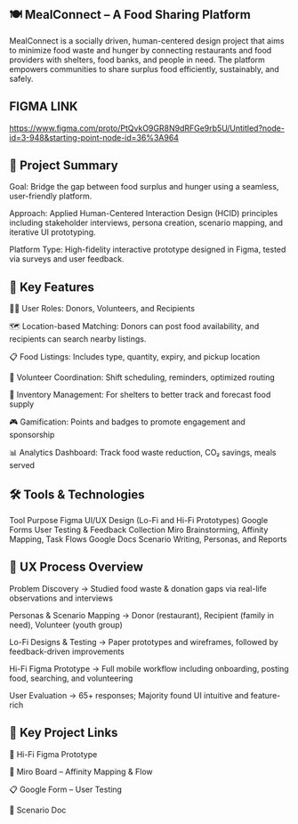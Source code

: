 ## 🍽️ MealConnect – A Food Sharing Platform
MealConnect is a socially driven, human-centered design project that aims to minimize food waste and hunger by connecting restaurants and food providers with shelters, food banks, and people in need. The platform empowers communities to share surplus food efficiently, sustainably, and safely.


## FIGMA LINK 
 https://www.figma.com/proto/PtQvkO9GR8N9dRFGe9rb5U/Untitled?node-id=3-948&starting-point-node-id=36%3A964

## 🌟 Project Summary
Goal: Bridge the gap between food surplus and hunger using a seamless, user-friendly platform.

Approach: Applied Human-Centered Interaction Design (HCID) principles including stakeholder interviews, persona creation, scenario mapping, and iterative UI prototyping.

Platform Type: High-fidelity interactive prototype designed in Figma, tested via surveys and user feedback.

## 🧩 Key Features
🧍‍♂️ User Roles: Donors, Volunteers, and Recipients

🗺️ Location-based Matching: Donors can post food availability, and recipients can search nearby listings.

📋 Food Listings: Includes type, quantity, expiry, and pickup location

👥 Volunteer Coordination: Shift scheduling, reminders, optimized routing

🧾 Inventory Management: For shelters to better track and forecast food supply

🎮 Gamification: Points and badges to promote engagement and sponsorship

📊 Analytics Dashboard: Track food waste reduction, CO₂ savings, meals served

## 🛠️ Tools & Technologies
Tool	             Purpose
Figma	            UI/UX Design (Lo-Fi and Hi-Fi Prototypes)
Google            Forms	User Testing & Feedback Collection
Miro	             Brainstorming, Affinity Mapping, Task Flows
Google Docs	      Scenario Writing, Personas, and Reports

## 📌 UX Process Overview
Problem Discovery
→ Studied food waste & donation gaps via real-life observations and interviews

Personas & Scenario Mapping
→ Donor (restaurant), Recipient (family in need), Volunteer (youth group)

Lo-Fi Designs & Testing
→ Paper prototypes and wireframes, followed by feedback-driven improvements

Hi-Fi Figma Prototype
→ Full mobile workflow including onboarding, posting food, searching, and volunteering

User Evaluation
→ 65+ responses; Majority found UI intuitive and feature-rich

## 🔗 Key Project Links
🎨 Hi-Fi Figma Prototype

🧠 Miro Board – Affinity Mapping & Flow

📋 Google Form – User Testing

📄 Scenario Doc


